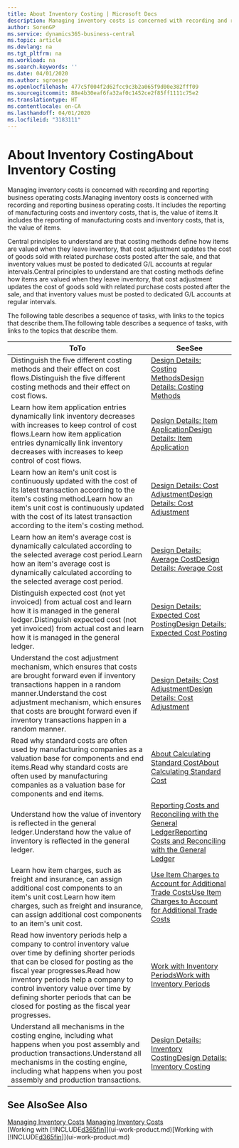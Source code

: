 ```yaml
---
title: About Inventory Costing | Microsoft Docs
description: Managing inventory costs is concerned with recording and reporting business operating costs. It includes the reporting of manufacturing costs and inventory costs, that is, the value of items.
author: SorenGP
ms.service: dynamics365-business-central
ms.topic: article
ms.devlang: na
ms.tgt_pltfrm: na
ms.workload: na
ms.search.keywords: ''
ms.date: 04/01/2020
ms.author: sgroespe
ms.openlocfilehash: 477c5f004f2d62fcc9c3b2a065f9d00e382fff09
ms.sourcegitcommit: 88e4b30eaf6fa32af0c1452ce2f85ff1111c75e2
ms.translationtype: HT
ms.contentlocale: en-CA
ms.lasthandoff: 04/01/2020
ms.locfileid: "3183111"
---
```

# <a name="about-inventory-costing"></a><span data-ttu-id="f4b3f-104">About Inventory Costing</span><span class="sxs-lookup"><span data-stu-id="f4b3f-104">About Inventory Costing</span></span>
<span data-ttu-id="f4b3f-105">Managing inventory costs is concerned with recording and reporting business operating costs.</span><span class="sxs-lookup"><span data-stu-id="f4b3f-105">Managing inventory costs is concerned with recording and reporting business operating costs.</span></span> <span data-ttu-id="f4b3f-106">It includes the reporting of manufacturing costs and inventory costs, that is, the value of items.</span><span class="sxs-lookup"><span data-stu-id="f4b3f-106">It includes the reporting of manufacturing costs and inventory costs, that is, the value of items.</span></span>  

 <span data-ttu-id="f4b3f-107">Central principles to understand are that costing methods define how items are valued when they leave inventory, that cost adjustment updates the cost of goods sold with related purchase costs posted after the sale, and that inventory values must be posted to dedicated G/L accounts at regular intervals.</span><span class="sxs-lookup"><span data-stu-id="f4b3f-107">Central principles to understand are that costing methods define how items are valued when they leave inventory, that cost adjustment updates the cost of goods sold with related purchase costs posted after the sale, and that inventory values must be posted to dedicated G/L accounts at regular intervals.</span></span>  

 <span data-ttu-id="f4b3f-108">The following table describes a sequence of tasks, with links to the topics that describe them.</span><span class="sxs-lookup"><span data-stu-id="f4b3f-108">The following table describes a sequence of tasks, with links to the topics that describe them.</span></span>   

|<span data-ttu-id="f4b3f-109">**To**</span><span class="sxs-lookup"><span data-stu-id="f4b3f-109">**To**</span></span>|<span data-ttu-id="f4b3f-110">**See**</span><span class="sxs-lookup"><span data-stu-id="f4b3f-110">**See**</span></span>|  
|------------|-------------|  
|<span data-ttu-id="f4b3f-111">Distinguish the five different costing methods and their effect on cost flows.</span><span class="sxs-lookup"><span data-stu-id="f4b3f-111">Distinguish the five different costing methods and their effect on cost flows.</span></span>|[<span data-ttu-id="f4b3f-112">Design Details: Costing Methods</span><span class="sxs-lookup"><span data-stu-id="f4b3f-112">Design Details: Costing Methods</span></span>](design-details-costing-methods.md)|  
|<span data-ttu-id="f4b3f-113">Learn how item application entries dynamically link inventory decreases with increases to keep control of cost flows.</span><span class="sxs-lookup"><span data-stu-id="f4b3f-113">Learn how item application entries dynamically link inventory decreases with increases to keep control of cost flows.</span></span>|[<span data-ttu-id="f4b3f-114">Design Details: Item Application</span><span class="sxs-lookup"><span data-stu-id="f4b3f-114">Design Details: Item Application</span></span>](design-details-item-application.md)|  
|<span data-ttu-id="f4b3f-115">Learn how an item's unit cost is continuously updated with the cost of its latest transaction according to the item's costing method.</span><span class="sxs-lookup"><span data-stu-id="f4b3f-115">Learn how an item's unit cost is continuously updated with the cost of its latest transaction according to the item's costing method.</span></span>|[<span data-ttu-id="f4b3f-116">Design Details: Cost Adjustment</span><span class="sxs-lookup"><span data-stu-id="f4b3f-116">Design Details: Cost Adjustment</span></span>](design-details-cost-adjustment.md)|  
|<span data-ttu-id="f4b3f-117">Learn how an item's average cost is dynamically calculated according to the selected average cost period.</span><span class="sxs-lookup"><span data-stu-id="f4b3f-117">Learn how an item's average cost is dynamically calculated according to the selected average cost period.</span></span>|[<span data-ttu-id="f4b3f-118">Design Details: Average Cost</span><span class="sxs-lookup"><span data-stu-id="f4b3f-118">Design Details: Average Cost</span></span>](design-details-average-cost.md)|  
|<span data-ttu-id="f4b3f-119">Distinguish expected cost (not yet invoiced) from actual cost and learn how it is managed in the general ledger.</span><span class="sxs-lookup"><span data-stu-id="f4b3f-119">Distinguish expected cost (not yet invoiced) from actual cost and learn how it is managed in the general ledger.</span></span>|[<span data-ttu-id="f4b3f-120">Design Details: Expected Cost Posting</span><span class="sxs-lookup"><span data-stu-id="f4b3f-120">Design Details: Expected Cost Posting</span></span>](design-details-expected-cost-posting.md)|  
|<span data-ttu-id="f4b3f-121">Understand the cost adjustment mechanism, which ensures that costs are brought forward even if inventory transactions happen in a random manner.</span><span class="sxs-lookup"><span data-stu-id="f4b3f-121">Understand the cost adjustment mechanism, which ensures that costs are brought forward even if inventory transactions happen in a random manner.</span></span>|[<span data-ttu-id="f4b3f-122">Design Details: Cost Adjustment</span><span class="sxs-lookup"><span data-stu-id="f4b3f-122">Design Details: Cost Adjustment</span></span>](design-details-cost-adjustment.md)|  
|<span data-ttu-id="f4b3f-123">Read why standard costs are often used by manufacturing companies as a valuation base for components and end items.</span><span class="sxs-lookup"><span data-stu-id="f4b3f-123">Read why standard costs are often used by manufacturing companies as a valuation base for components and end items.</span></span>|[<span data-ttu-id="f4b3f-124">About Calculating Standard Cost</span><span class="sxs-lookup"><span data-stu-id="f4b3f-124">About Calculating Standard Cost</span></span>](finance-about-calculating-standard-cost.md)|  
|<span data-ttu-id="f4b3f-125">Understand how the value of inventory is reflected in the general ledger.</span><span class="sxs-lookup"><span data-stu-id="f4b3f-125">Understand how the value of inventory is reflected in the general ledger.</span></span>|[<span data-ttu-id="f4b3f-126">Reporting Costs and Reconciling with the General Ledger</span><span class="sxs-lookup"><span data-stu-id="f4b3f-126">Reporting Costs and Reconciling with the General Ledger</span></span>](finance-report-costs-and-reconcile-with-the-general-ledger.md)|  
|<span data-ttu-id="f4b3f-127">Learn how item charges, such as freight and insurance, can assign additional cost components to an item's unit cost.</span><span class="sxs-lookup"><span data-stu-id="f4b3f-127">Learn how item charges, such as freight and insurance, can assign additional cost components to an item's unit cost.</span></span>|[<span data-ttu-id="f4b3f-128">Use Item Charges to Account for Additional Trade Costs</span><span class="sxs-lookup"><span data-stu-id="f4b3f-128">Use Item Charges to Account for Additional Trade Costs</span></span>](payables-how-assign-item-charges.md)|  
|<span data-ttu-id="f4b3f-129">Read how inventory periods help a company to control inventory value over time by defining shorter periods that can be closed for posting as the fiscal year progresses.</span><span class="sxs-lookup"><span data-stu-id="f4b3f-129">Read how inventory periods help a company to control inventory value over time by defining shorter periods that can be closed for posting as the fiscal year progresses.</span></span>|[<span data-ttu-id="f4b3f-130">Work with Inventory Periods</span><span class="sxs-lookup"><span data-stu-id="f4b3f-130">Work with Inventory Periods</span></span>](finance-how-to-work-with-inventory-periods.md)|  
|<span data-ttu-id="f4b3f-131">Understand all mechanisms in the costing engine, including what happens when you post assembly and production transactions.</span><span class="sxs-lookup"><span data-stu-id="f4b3f-131">Understand all mechanisms in the costing engine, including what happens when you post assembly and production transactions.</span></span>|[<span data-ttu-id="f4b3f-132">Design Details: Inventory Costing</span><span class="sxs-lookup"><span data-stu-id="f4b3f-132">Design Details: Inventory Costing</span></span>](design-details-inventory-costing.md)|  

## <a name="see-also"></a><span data-ttu-id="f4b3f-133">See Also</span><span class="sxs-lookup"><span data-stu-id="f4b3f-133">See Also</span></span>
<span data-ttu-id="f4b3f-134">[Managing Inventory Costs](finance-manage-inventory-costs.md)  </span><span class="sxs-lookup"><span data-stu-id="f4b3f-134">[Managing Inventory Costs](finance-manage-inventory-costs.md)  </span></span>  
<span data-ttu-id="f4b3f-135">[Working with [!INCLUDE[d365fin](includes/d365fin_md.md)]](ui-work-product.md)</span><span class="sxs-lookup"><span data-stu-id="f4b3f-135">[Working with [!INCLUDE[d365fin](includes/d365fin_md.md)]](ui-work-product.md)</span></span>

